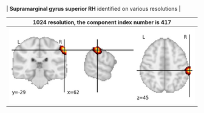 


| **Supramarginal gyrus superior RH** identified on various resolutions |

| 1024 resolution, the component index number is 417|  
|:---:|  
| ![Component 1024](../1024/final/417.jpg "From component 1024: Supramarginal gyrus superior RH") |